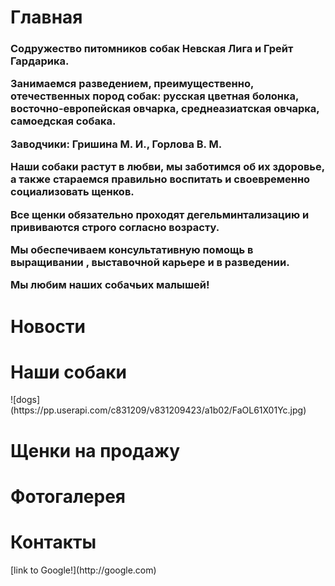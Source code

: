 <p align="center"><h1>Главная</h1></p>


<h3>Содружество питомников собак Невская Лига и Грейт Гардарика.
<p>Занимаемся разведением, преимущественно, отечественных пород собак:
  русская цветная болонка,
  восточно-европейская овчарка,
  среднеазиатская овчарка,
  самоедская собака.</p>
  
<p>Заводчики: Гришина М. И., Горлова В. М.</p>
  
<p>Наши собаки растут в любви, мы заботимся об их здоровье, а также стараемся правильно воспитать и своевременно социализовать щенков. </p>
<p>Все щенки обязательно проходят дегельминтализацию и прививаются строго согласно возрасту. </p>
<p>Мы обеспечиваем консультативную помощь в выращивании , выставочной карьере и в разведении.</p>
<p>Мы любим наших собачьих малышей!</p></h3>


<p align="center"><h1>Новости</h1></p>


<h1>Наши собаки</h1>
![dogs](https://pp.userapi.com/c831209/v831209423/a1b02/FaOL61X01Yc.jpg)


<p align="center"><h1>Щенки на продажу</h1></p>


<p align="center"><h1>Фотогалерея</h1></p>


<p align="center"><h1>Контакты</h1></p>
[link to Google!](http://google.com)
